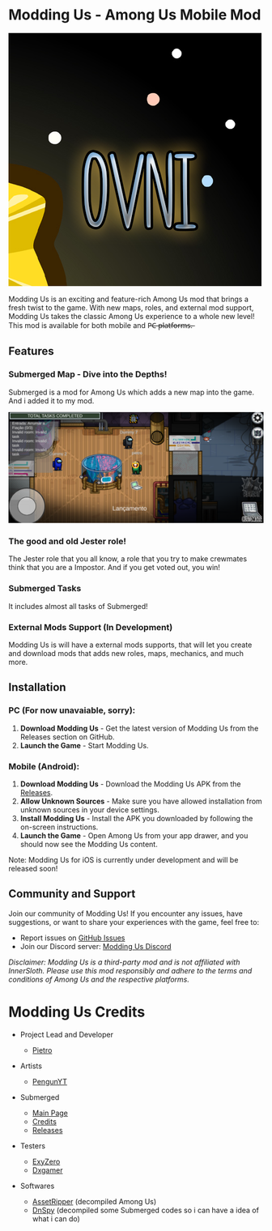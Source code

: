 # Modding Us - Among Us Mobile Mod

![Modding Us Logo](Overnightlogo.png)

Modding Us is an exciting and feature-rich Among Us mod that brings a fresh twist to the game. With new maps, roles, and external mod support, Modding Us takes the classic Among Us experience to a whole new level! This mod is available for both mobile and P̶C̶ ̶p̶l̶a̶t̶f̶o̶r̶m̶s̶.̶

## Features

### Submerged Map - Dive into the Depths!

Submerged is a mod for Among Us which adds a new map into the game. And i added it to my mod.

![Submerged Map Screenshot](submergedandroid.png)

### The good and old Jester role!

The Jester role that you all know, a role that you try to make crewmates think that you are a Impostor. And if you get voted out, you win!

### Submerged Tasks

It includes almost all tasks of Submerged!

### External Mods Support (In Development)

Modding Us is will have a external mods supports, that will let you create and download mods that adds new roles, maps, mechanics, and much more.

## Installation

### PC (For now unavaiable, sorry):

1. **Download Modding Us** - Get the latest version of Modding Us from the Releases section on GitHub.
5. **Launch the Game** - Start Modding Us.

### Mobile (Android):

1. **Download Modding Us** - Download the Modding Us APK from the [Releases](https://github.com/OvernightAU/ModdingUs/releases).
2. **Allow Unknown Sources** - Make sure you have allowed installation from unknown sources in your device settings.
3. **Install Modding Us** - Install the APK you downloaded by following the on-screen instructions.
4. **Launch the Game** - Open Among Us from your app drawer, and you should now see the Modding Us content.

Note: Modding Us for iOS is currently under development and will be released soon!

## Community and Support

Join our community of Modding Us! If you encounter any issues, have suggestions, or want to share your experiences with the game, feel free to:

- Report issues on [GitHub Issues](https://github.com/Pietrodjaowjao/ModdingUs/issues)
- Join our Discord server: [Modding Us Discord](https://discord.gg/KRCSmSqgHz)

*Disclaimer: Modding Us is a third-party mod and is not affiliated with InnerSloth. Please use this mod responsibly and adhere to the terms and conditions of Among Us and the respective platforms.*

# Modding Us Credits
- Project Lead and Developer
  - [Pietro](https://www.youtube.com/@pietro1613)

- Artists
  - [PengunYT](https://www.youtube.com/channel/UCXLSJ5exAFpFEA-hqKBC3Bw)

- Submerged
  - [Main Page](https://github.com/SubmergedAmongUs/Submerged)
  - [Credits](https://github.com/SubmergedAmongUs/Submerged#credits)
  - [Releases](https://github.com/SubmergedAmongUs/Submerged/releases/)

- Testers
  - [ExyZero](https://www.youtube.com/@wtfexy_)
  - [Dxgamer](https://www.youtube.com/@Dxgamer7405)

- Softwares
  - [AssetRipper](https://github.com/AssetRipper/AssetRipper) (decompiled Among Us)
  - [DnSpy](https://github.com/dnSpy/dnSpy) (decompiled some Submerged codes so i can have a idea of what i can do)
